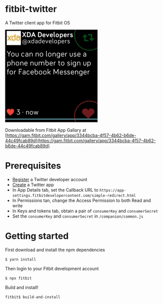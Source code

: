 # fitbit-twitter
A Twitter client app for Fitbit OS

![screenshot-fitbit-twitter.gif](./video/fitbit-versa.gif)

Downloadable from Fitbit App Gallary at [https://gam.fitbit.com/gallery/app/3344bcba-4f57-4b62-b6de-44c49fcab89d](https://gam.fitbit.com/gallery/app/3344bcba-4f57-4b62-b6de-44c49fcab89d)

# Prerequisites

- [Register](https://developer.twitter.com) a Twitter developer account
- [Create](https://developer.twitter.com/en/apps) a Twitter app 
- In App Details tab, set the Callback URL
 to `https://app-settings.fitbitdevelopercontent.com/simple-redirect.html
`
- In Permissions tan, change the Access Permission to both Read and write
- In Keys and tokens tab, obtain a pair of `consumerKey` and `consumerSecret`
- Set the `consumerKey` and `consumerSecret` in `/companion/common.js`

# Getting started

First download and install the npm dependencies

```
$ yarn install
```

Then login to your Fitbit development account
```
$ npx fitbit
```

Build and install!
```
fitbit$ build-and-install
```